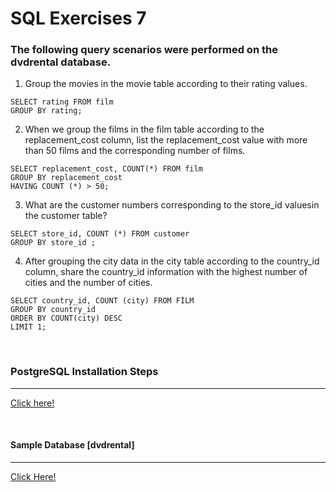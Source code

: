 # SQL Exercises 7
### The following query scenarios were performed on the dvdrental database.

1) Group the movies in the movie table according to their rating values.
```
SELECT rating FROM film
GROUP BY rating;
```

2) When we group the films in the film table according to the replacement_cost column, list the replacement_cost value with more than 50 films and the corresponding number of films.

```
SELECT replacement_cost, COUNT(*) FROM film
GROUP BY replacement_cost
HAVING COUNT (*) > 50;
```

3) What are the customer numbers corresponding to the store_id values ​​in the customer table? 

```
SELECT store_id, COUNT (*) FROM customer
GROUP BY store_id ;

```

4) After grouping the city data in the city table according to the country_id column, share the country_id information with the highest number of cities and the number of cities.

```
SELECT country_id, COUNT (city) FROM FİLM
GROUP BY country_id
ORDER BY COUNT(city) DESC
LIMIT 1;
```

<br>

### PostgreSQL Installation Steps
----
[Click here!](https://www.postgresql.org/download/)

<br>

#### Sample Database [dvdrental]
------
[Click Here!](https://www.postgresqltutorial.com/wp-content/uploads/2019/05/dvdrental.zip)